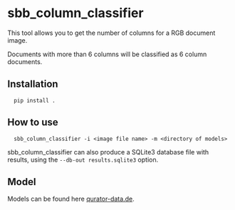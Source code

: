# sbb_column_classifier
This tool allows you to get the number of columns for a RGB document image.

Documents with more than 6 columns will be classified
as 6 column documents.

## Installation

      pip install .

## How to use

      sbb_column_classifier -i <image file name> -m <directory of models>

sbb_column_classifier can also produce a SQLite3 database file with results,
using the `--db-out results.sqlite3` option.

## Model
Models can be found here [qurator-data.de](https://qurator-data.de/eynollah/).
